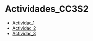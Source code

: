 # Actividades_CC3S2
- [Actividad_1](./Actividad1/ac1.md)
- [Actividad_2](./Actividad2/ac2.md)
- [Actividad_3](./Actividad2/ac2.md)